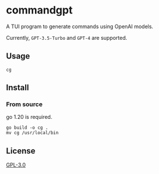 # commandgpt

A TUI program to generate commands using OpenAI models.

Currently, `GPT-3.5-Turbo` and `GPT-4` are supported.

## Usage

```shell
cg
```

## Install

### From source

go 1.20 is required.

```shell
go build -o cg .
mv cg /usr/local/bin
```

## License

[GPL-3.0](LICENSE)
